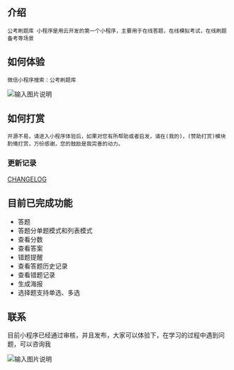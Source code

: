 

## 介绍
    公考刷题库 小程序是用云开发的第一个小程序，主要用于在线答题，在线模拟考试，在线刷题备考等场景

## 如何体验

    微信小程序搜索：公考刷题库
![输入图片说明](https://images.gitee.com/uploads/images/2020/0912/124352_ba56048d_1947212.jpeg "gh_15af2ff18336_258.jpg")


## 如何打赏

    开源不易，请进入小程序体验后，如果对您有所帮助或者启发，请在(我的)，(赞助打赏)模块酌情打赏，万份感谢，您的鼓励是我完善的动力。

### 更新记录

[CHANGELOG](./CHANGELOG.md)


## 目前已完成功能
+ 答题
+ 答题分单题模式和列表模式
+ 查看分数
+ 查看答案
+ 错题提醒
+ 查看答题历史记录
+ 查看错题记录
+ 生成海报
+ 选择题支持单选、多选

## 联系

目前小程序已经通过审核，并且发布，大家可以体验下，在学习的过程中遇到问题，可以咨询我


![输入图片说明](https://images.gitee.com/uploads/images/2020/0726/161524_56919255_1947212.jpeg "微信图片_20200726160114_副本.jpg")




